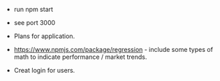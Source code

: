 - run npm start
- see port 3000

- Plans for application.

- https://www.npmjs.com/package/regression - include some types of math to indicate performance / market trends.

- Creat login for users.
